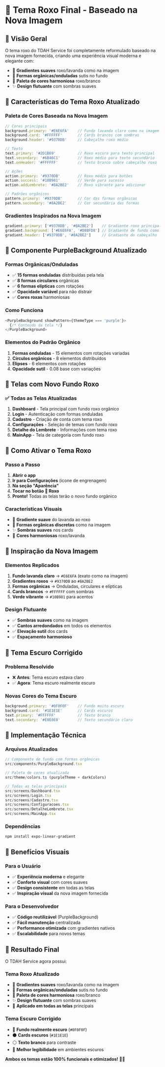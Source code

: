 # 🎨 Tema Roxo Final - Baseado na Nova Imagem

## 📱 **Visão Geral**

O tema roxo do TDAH Service foi completamente reformulado baseado na nova imagem fornecida, criando uma experiência visual moderna e elegante com:

- 🌈 **Gradientes suaves** roxo/lavanda como na imagem
- 🌊 **Formas orgânicas/onduladas** sutis no fundo
- 🎨 **Paleta de cores harmoniosa** roxo/branco
- ✨ **Design flutuante** com sombras suaves

## 🎯 **Características do Tema Roxo Atualizado**

### **Paleta de Cores Baseada na Nova Imagem**
```typescript
// Cores principais
background.primary: '#E6E6FA'    // Fundo lavanda claro como na imagem
background.card: '#FFFFFF'       // Cards brancos com sombras
background.header: '#9370DB'     // Cabeçalho roxo médio

// Texto
text.primary: '#2D1B69'          // Roxo escuro para texto principal
text.secondary: '#6B46C1'        // Roxo médio para texto secundário
text.onHeader: '#FFFFFF'         // Texto branco sobre cabeçalho roxo

// Ações
action.primary: '#9370DB'        // Roxo médio para botões
action.success: '#10B981'        // Verde para sucesso
action.addLembrete: '#8A2BE2'    // Roxo vibrante para adicionar

// Padrões orgânicos
pattern.primary: '#9370DB'       // Cor das formas orgânicas
pattern.secondary: '#8A2BE2'     // Cor secundária das formas
```

### **Gradientes Inspirados na Nova Imagem**
```typescript
gradient.primary: ['#9370DB', '#8A2BE2']    // Gradiente roxo principal
gradient.background: ['#E6E6FA', '#D8BFD8'] // Gradiente de fundo como na imagem
gradient.header: ['#9370DB', '#8A2BE2']     // Gradiente do cabeçalho
```

## 🌊 **Componente PurpleBackground Atualizado**

### **Formas Orgânicas/Onduladas**
- ✅ **15 formas onduladas** distribuídas pela tela
- ✅ **8 formas circulares** orgânicas
- ✅ **6 formas elípticas** com rotações
- ✅ **Opacidade variável** para não distrair
- ✅ **Cores roxas** harmoniosas

### **Como Funciona**
```typescript
<PurpleBackground showPattern={themeType === 'purple'}>
  {/* Conteúdo da tela */}
</PurpleBackground>
```

### **Elementos do Padrão Orgânico**
1. **Formas onduladas** - 15 elementos com rotações variadas
2. **Círculos orgânicos** - 8 elementos distribuídos
3. **Elipses** - 6 elementos com rotações
4. **Opacidade sutil** - 0.08 base com variações

## 📱 **Telas com Novo Fundo Roxo**

### ✅ **Todas as Telas Atualizadas**
1. **Dashboard** - Tela principal com fundo roxo orgânico
2. **Login** - Autenticação com formas onduladas
3. **Cadastro** - Criação de conta com tema roxo
4. **Configurações** - Seleção de temas com fundo roxo
5. **Detalhe do Lembrete** - Informações com tema roxo
6. **MainApp** - Tela de categoria com fundo roxo

## 🚀 **Como Ativar o Tema Roxo**

### **Passo a Passo**
1. **Abrir o app**
2. **Ir para Configurações** (ícone de engrenagem)
3. **Na seção "Aparência"**
4. **Tocar no botão 🎨 Roxo**
5. **Pronto!** Todas as telas terão o novo fundo orgânico

### **Características Visuais**
- 🌈 **Gradiente suave** do lavanda ao roxo
- 🌊 **Formas orgânicas discretas** como na imagem
- ✨ **Sombras suaves** nos cards
- 🎨 **Cores harmoniosas** roxo/lavanda

## 🎯 **Inspiração da Nova Imagem**

### **Elementos Replicados**
1. **Fundo lavanda claro** → `#E6E6FA` (exato como na imagem)
2. **Gradientes roxos** → `#9370DB` ao `#8A2BE2`
3. **Formas orgânicas** → Onduladas, circulares e elípticas
4. **Cards brancos** → `#FFFFFF` com sombras
5. **Verde vibrante** → `#10B981` para acentos

### **Design Flutuante**
- ✅ **Sombras suaves** como na imagem
- ✅ **Cantos arredondados** em todos os elementos
- ✅ **Elevação sutil** dos cards
- ✅ **Espaçamento harmonioso**

## 🌙 **Tema Escuro Corrigido**

### **Problema Resolvido**
- ❌ **Antes**: Tema escuro estava claro
- ✅ **Agora**: Tema escuro realmente escuro

### **Novas Cores do Tema Escuro**
```typescript
background.primary: '#0F0F0F'    // Fundo muito escuro
background.card: '#1E1E1E'       // Cards escuros
text.primary: '#FFFFFF'          // Texto branco
text.secondary: '#E0E0E0'        // Texto secundário claro
```

## 🔧 **Implementação Técnica**

### **Arquivos Atualizados**
```typescript
// Componente de fundo com formas orgânicas
src/components/PurpleBackground.tsx

// Paleta de cores atualizada
src/theme/colors.ts (purpleTheme + darkColors)

// Todas as telas principais
src/screens/Dashboard.tsx
src/screens/Login.tsx
src/screens/Cadastro.tsx
src/screens/Configuracoes.tsx
src/screens/DetalheLembrete.tsx
src/screens/MainApp.tsx
```

### **Dependências**
```bash
npm install expo-linear-gradient
```

## 🎨 **Benefícios Visuais**

### **Para o Usuário**
- ✅ **Experiência moderna** e elegante
- ✅ **Conforto visual** com cores suaves
- ✅ **Design consistente** em todas as telas
- ✅ **Inspiração visual** da nova imagem fornecida

### **Para o Desenvolvedor**
- ✅ **Código reutilizável** (PurpleBackground)
- ✅ **Fácil manutenção** centralizada
- ✅ **Performance otimizada** com gradientes nativos
- ✅ **Escalabilidade** para novos temas

## 🎊 **Resultado Final**

O TDAH Service agora possui:

### **Tema Roxo Atualizado**
- 🌈 **Gradientes suaves** roxo/lavanda como na imagem
- 🌊 **Formas orgânicas/onduladas** sutis no fundo
- 🎨 **Paleta de cores harmoniosa** roxo/branco
- ✨ **Design flutuante** com sombras suaves
- 📱 **Aplicado em todas as telas** principais

### **Tema Escuro Corrigido**
- 🌙 **Fundo realmente escuro** (`#0F0F0F`)
- ⚫ **Cards escuros** (`#1E1E1E`)
- ⚪ **Texto branco** para contraste
- 🎯 **Melhor legibilidade** em ambientes escuros

**Ambos os temas estão 100% funcionais e otimizados!** 🎨✨ 